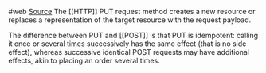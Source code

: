 #web 
[Source](https://developer.mozilla.org/en-US/docs/Web/HTTP/Methods/PUT)
The [[HTTP]] PUT request method creates a new resource or replaces a representation of the target resource with the request payload.

The difference between PUT and [[POST]] is that PUT is idempotent: calling it once or several times successively has the same effect (that is no side effect), whereas successive identical POST requests may have additional effects, akin to placing an order several times.